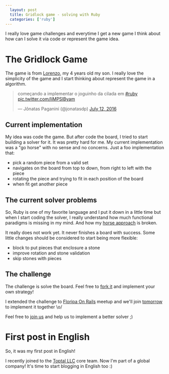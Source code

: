 ```yaml
---
  layout: post
  title: Gridlock game - solving with Ruby
  categories: ['ruby']
---
```


I really love game challenges and everytime I get a new game I think about how can I solve it via code or represent the game idea.

# The Gridlock Game

The game is from [Lorenzo](http://lorenzo.ideia.me), my 4 years old my son. I really love the simplicity of the game and I start thinking about represent the game in a algorithm.

<blockquote class="twitter-tweet" data-lang="en"><p lang="pt" dir="ltr">começando a implementar o joguinho da cilada em <a href="https://twitter.com/hashtag/ruby?src=hash">#ruby</a> <a href="https://t.co/liMPSIByam">pic.twitter.com/liMPSIByam</a></p>&mdash; Jônatas Paganini (@jonatasdp) <a href="https://twitter.com/jonatasdp/status/752996731797835776">July 12, 2016</a></blockquote>
<script async src="//platform.twitter.com/widgets.js" charset="utf-8"></script>

## Current implementation

My idea was code the game. But after code the board, I tried to start building a solver
for it. It was pretty hard for me. My current implementation was a "go horse"
with no sense and no concerns. Just a foo implementation that:

- pick a random piece from a valid set
- navigates on the board from top to down, from right to left with the piece
- rotating the piece and trying to fit in each position of the board
- when fit get another piece

<script type="text/javascript" src="https://asciinema.org/a/79433.js" id="asciicast-79433" async></script>

## The current solver problems

So, Ruby is one of my favorite language and I put it down in a little time but when I
start coding the solver, I really understand how much functional paradigms is
missing in my mind. And how my [horse approach](https://github.com/jonatas/gridlock/blob/master/solver.rb) is broken.

It really does not work yet. It never finishes a board with success. Some little
changes should be considered to start being more flexible:

- block to put pieces that enclosure a stone
- improve rotation and stone validation
- skip stones with pieces


## The challenge

The challenge is solve the board. Feel free to [fork it](https://github.com/jonatas/gridlock/) and implement your own strategy!

I extended the challenge to [Floripa On Rails](http://floripaonrails.com.br) meetup and we'll join [tomorrow](http://www.meetup.com/Floripa-on-Rails/events/233237002/) to implement it together \o/

Feel free to [join us](http://www.meetup.com/Floripa-on-Rails) and help us to implement a better solver ;)

# First post in English

So, it was my first post in English!

I recently joined to the [Toptal LLC](https://toptal.com) core team. Now I'm part of a global company! It's time to start blogging in English too :)